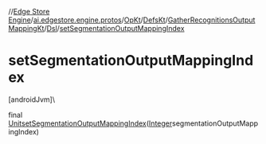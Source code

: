 //[Edge Store Engine](../../../../../../index.md)/[ai.edgestore.engine.protos](../../../../index.md)/[OpKt](../../../index.md)/[DefsKt](../../index.md)/[GatherRecognitionsOutputMappingKt](../index.md)/[Dsl](index.md)/[setSegmentationOutputMappingIndex](set-segmentation-output-mapping-index.md)

# setSegmentationOutputMappingIndex

[androidJvm]\

final [Unit](https://kotlinlang.org/api/latest/jvm/stdlib/kotlin/-unit/index.html)[setSegmentationOutputMappingIndex](set-segmentation-output-mapping-index.md)([Integer](https://developer.android.com/reference/kotlin/java/lang/Integer.html)segmentationOutputMappingIndex)
